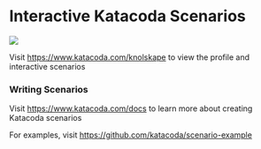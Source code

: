 # Interactive Katacoda Scenarios

[![](http://shields.katacoda.com/katacoda/knolskape/count.svg)](https://www.katacoda.com/knolskape "Get your profile on Katacoda.com")

Visit https://www.katacoda.com/knolskape to view the profile and interactive scenarios

### Writing Scenarios
Visit https://www.katacoda.com/docs to learn more about creating Katacoda scenarios

For examples, visit https://github.com/katacoda/scenario-example
